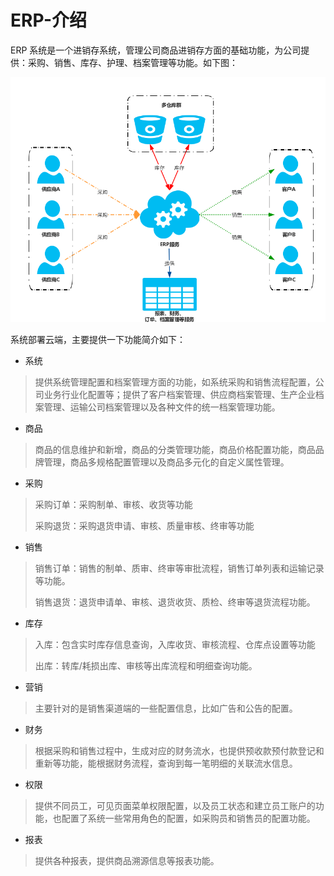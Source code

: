 # ERP-介绍

ERP 系统是一个进销存系统，管理公司商品进销存方面的基础功能，为公司提供：采购、销售、库存、护理、档案管理等功能。如下图：

[![demo-image](./image/erp-function.png)]()

系统部署云端，主要提供一下功能简介如下：

- 系统

> 提供系统管理配置和档案管理方面的功能，如系统采购和销售流程配置，公司业务行业化配置等；提供了客户档案管理、供应商档案管理、生产企业档案管理、运输公司档案管理以及各种文件的统一档案管理功能。

- 商品

> 商品的信息维护和新增，商品的分类管理功能，商品价格配置功能，商品品牌管理，商品多规格配置管理以及商品多元化的自定义属性管理。

- 采购

> 采购订单：采购制单、审核、收货等功能
>
> 采购退货：采购退货申请、审核、质量审核、终审等功能

- 销售

> 销售订单：销售的制单、质审、终审等审批流程，销售订单列表和运输记录等功能。
>
> 销售退货：退货申请单、审核、退货收货、质检、终审等退货流程功能。

- 库存

> 入库：包含实时库存信息查询，入库收货、审核流程、仓库点设置等功能
>
> 出库：转库/耗损出库、审核等出库流程和明细查询功能。

- 营销

> 主要针对的是销售渠道端的一些配置信息，比如广告和公告的配置。

- 财务

> 根据采购和销售过程中，生成对应的财务流水，也提供预收款预付款登记和重新等功能，能根据财务流程，查询到每一笔明细的关联流水信息。

- 权限

> 提供不同员工，可见页面菜单权限配置，以及员工状态和建立员工账户的功能，也配置了系统一些常用角色的配置，如采购员和销售员的配置功能。

- 报表

> 提供各种报表，提供商品溯源信息等报表功能。
